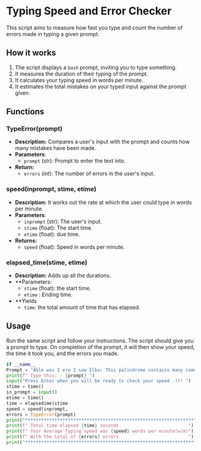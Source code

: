 # Typing Speed and Error Checker

This script aims to measure how fast you type and count the number of errors made in typing a given prompt.

## How it works

1. The script displays a `bash` prompt, inviting you to type something.
2. It measures the duration of their typing of the prompt.
3. It calculates your typing speed in words per minute.
4. It estimates the total mistakes on your typed input against the prompt given.

## Functions

### TypeError(prompt)

- **Description:** Compares a user's input with the prompt and counts how many mistakes have been made.
- **Parameters**:
  - `prompt` (str): Prompt to enter the text into.
- **Return:**
  - `errors` (int): The number of errors in the user's input.

### speed(inprompt, stime, etime)

- **Description:** It works out the rate at which the user could type in words per minute.
- **Parameters**:
  - `inprompt` (str): The user's input.
  - `stime` (float): The start time.
  - `etime` (float): due time.
- **Returns:**
  - `speed` (float): Speed in words per minute.

### elapsed_time(stime, etime)

- **Description:** Adds up all the durations.
- **Parameters:
  - `stime` (float): the start time.
  - `etime`  : Ending time.
- **Yields
  - `time`: the total amount of time that has elapsed.

## Usage

Run the same script and follow your instructions. The script should give you a prompt to type. On completion of the prompt, it will then show your speed, the time it took you, and the errors you made.

```python
if __name__
Prompt = "Able was I ere I saw Elba: This palindrome contains many common and less common letters, which can help you improve your precision."
print(f" Type this: - {prompt} ")
input("Press Enter when you will be ready to check your speed .!!! ")
stime = time()
in_prompt = input()
etime = time()
time = elapsedime(stime
speed = speed(inprompt,
errors = TypeError(prompt)
print("***************************************************************")
print(f" Total time elapsed {time} seconds                          ")
print(f" Your Average Typing speed was {speed} words per minute(w/m)")
print(f" With the total of {errors} errors                          ")
print("***************************************************************")
```
